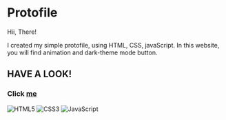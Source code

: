 # Protofile

Hii, There!

I created my simple protofile, using HTML, CSS, javaScript. 
In this website, you will find animation and dark-theme mode button.

## HAVE A LOOK!
 ### Click [me](http://127.0.0.1:5500/mypage/)

![HTML5](https://img.shields.io/badge/html5-%23E34F26.svg?style=for-the-badge&logo=html5&logoColor=white)
![CSS3](https://img.shields.io/badge/css3-%231572B6.svg?style=for-the-badge&logo=css3&logoColor=white)
![JavaScript](https://img.shields.io/badge/javascript-%23323330.svg?style=for-the-badge&logo=javascript&logoColor=%23F7DF1E)
